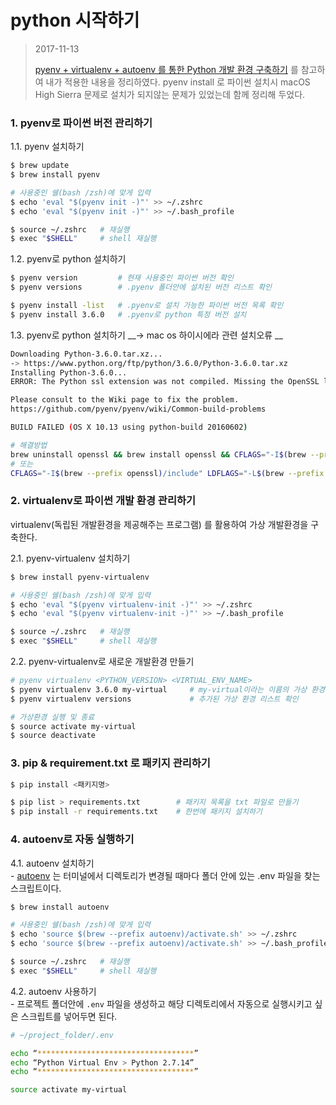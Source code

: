 # python 시작하기

> 2017-11-13
>
> [pyenv + virtualenv + autoenv 를 통한 Python 개발 환경 구축하기](https://ansuchan.com/how-to-set-python-dev-env/) 를 참고하여  내가 적용한 내용을 정리하였다.  pyenv install 로 파이썬 설치시 macOS High Sierra 문제로 설치가 되지않는 문제가 있었는데 함께 정리해 두었다.



### 1. pyenv로 파이썬 버전 관리하기 

1.1. pyenv 설치하기

```bash
$ brew update
$ brew install pyenv

# 사용중인 쉘(bash /zsh)에 맞게 입력
$ echo 'eval "$(pyenv init -)"' >> ~/.zshrc
$ echo 'eval "$(pyenv init -)"' >> ~/.bash_profile

$ source ~/.zshrc 	# 재실행
$ exec "$SHELL" 	# shell 재실행
```

1.2. pyenv로 python 설치하기

```bash
$ pyenv version			# 현재 사용중인 파이썬 버전 확인
$ pyenv versions		# .pyenv 폴더안에 설치된 버전 리스트 확인

$ pyenv install -list 	# .pyenv로 설치 가능한 파이썬 버전 목록 확인 
$ pyenv install 3.6.0 	# .pyenv로 python 특정 버전 설치
```

1.3. pyenv로 python 설치하기 __→ mac os 하이시에라 관련 설치오류 __

```bash
Downloading Python-3.6.0.tar.xz...
-> https://www.python.org/ftp/python/3.6.0/Python-3.6.0.tar.xz
Installing Python-3.6.0...
ERROR: The Python ssl extension was not compiled. Missing the OpenSSL lib?

Please consult to the Wiki page to fix the problem.
https://github.com/pyenv/pyenv/wiki/Common-build-problems

BUILD FAILED (OS X 10.13 using python-build 20160602)

# 해결방법
brew uninstall openssl && brew install openssl && CFLAGS="-I$(brew --prefix openssl)/include" LDFLAGS="-L$(brew --prefix openssl)/lib" pyenv install 3.6.2
# 또는 
CFLAGS="-I$(brew --prefix openssl)/include" LDFLAGS="-L$(brew --prefix openssl)/lib" pyenv install 3.6.3
```



### 2. virtualenv로 파이썬 개발 환경 관리하기 

virtualenv(독립된 개발환경을 제공해주는 프로그램) 를 활용하여 가상 개발환경을 구축한다.

2.1. pyenv-virtualenv 설치하기

```bash
$ brew install pyenv-virtualenv

# 사용중인 쉘(bash /zsh)에 맞게 입력
$ echo 'eval "$(pyenv virtualenv-init -)"' >> ~/.zshrc
$ echo 'eval "$(pyenv virtualenv-init -)"' >> ~/.bash_profile

$ source ~/.zshrc 	# 재실행
$ exec "$SHELL" 	# shell 재실행
```

2.2. pyenv-virtualenv로  새로운 개발환경 만들기

```bash
# pyenv virtualenv <PYTHON_VERSION> <VIRTUAL_ENV_NAME> 
$ pyenv virtualenv 3.6.0 my-virtual 	# my-virtual이라는 이름의 가상 환경을 추가
$ pyenv virtualenv versions 			# 추가된 가상 환경 리스트 확인

# 가상환경 실행 및 종료
$ source activate my-virtual
$ source deactivate

```



### 3. pip & requirement.txt 로 패키지 관리하기

```bash
$ pip install <패키지명>

$ pip list > requirements.txt 		 # 패키지 목록을 txt 파일로 만들기
$ pip install -r requirements.txt 	 # 한번에 패키지 설치하기
```



### 4. autoenv로 자동 실행하기

4.1. autoenv 설치하기<br> - [autoenv](https://github.com/kennethreitz/autoenv/blob/master/activate.sh) 는 터미널에서 디렉토리가 변경될 때마다 폴더 안에 있는 .env 파일을 찾는 스크립트이다.

```bash
$ brew install autoenv

# 사용중인 쉘(bash /zsh)에 맞게 입력
$ echo 'source $(brew --prefix autoenv)/activate.sh' >> ~/.zshrc
$ echo 'source $(brew --prefix autoenv)/activate.sh' >> ~/.bash_profile

$ source ~/.zshrc 	# 재실행
$ exec "$SHELL" 	# shell 재실행
```

4.2. autoenv 사용하기<br> - 프로젝트 폴더안에 `.env` 파일을 생성하고 해당 디렉토리에서 자동으로 실행시키고 싶은 스크립트를 넣어두면 된다.

```bash
# ~/project_folder/.env

echo “***********************************”  
echo “Python Virtual Env > Python 2.7.14”  
echo “***********************************”

source activate my-virtual
```







